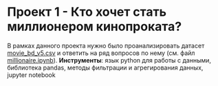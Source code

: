 # Проект 1 - Кто хочет стать миллионером кинопроката?
В рамках данного проекта нужно было проанализировать датасет [movie_bd_v5.csv](https://github.com/Anaiya798/Skillfactory/blob/main/module_1/movie_bd_v5.csv) и ответить на ряд вопросов по нему (см. файл [millionaire.ipynb](https://github.com/Anaiya798/Skillfactory/blob/main/module_1/millionaire.ipynb)).
**Инструменты**: язык python для работы с данными, библиотека pandas, методы фильтрации и агрегирования данных, jupyter notebook
